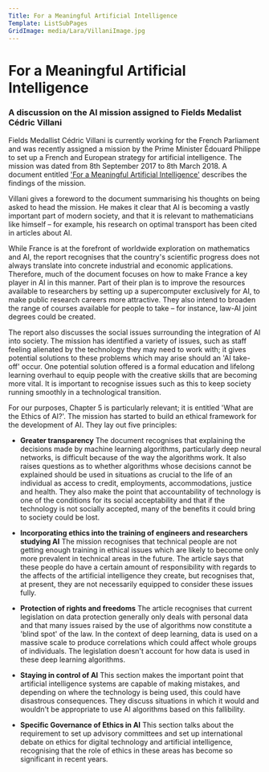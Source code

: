 ```yaml
---
Title: For a Meaningful Artificial Intelligence
Template: ListSubPages
GridImage: media/Lara/VillaniImage.jpg
---
```


# For a Meaningful Artificial Intelligence

### A discussion on the AI mission assigned to Fields Medalist Cédric Villani

Fields Medallist Cédric Villani is currently working for the French Parliament and was recently assigned a mission by the Prime Minister
Édouard Philippe to set up a French and European strategy for artificial intelligence. The mission was dated from 8th September 2017 to
8th March 2018. A document entitled ['For a Meaningful Artificial Intelligence'](https://www.aiforhumanity.fr/pdfs/MissionVillani_Report_ENG-VF.pdf) describes the findings of the mission.

Villani gives a foreword to the document summarising his thoughts on being asked to head the mission. He makes it clear that AI is
becoming a vastly important part of modern society, and that it is relevant to mathematicians like himself – for example, his research
on optimal transport has been cited in articles about AI.

While France is at the forefront of worldwide exploration on mathematics and AI, the report
recognises that the country's scientific progress does not always translate into concrete industrial and economic applications.
Therefore, much of the document focuses on how to make France a key player in AI in this manner. Part of their plan is to improve the
resources available to researchers by setting up a supercomputer exclusively for AI, to make public research careers more attractive.
They also intend to broaden the range of courses available for people to take – for instance, law-AI joint degrees could be created.

The report also discusses the social issues surrounding the integration of AI into society. The mission has identified a variety of
issues, such as staff feeling alienated by the technology they may need to work with; it gives potential solutions to these problems
which may arise should an 'AI take-off' occur. One potential solution offered is a formal education and lifelong learning overhaul to
equip people with the creative skills that are becoming more vital. It is important to recognise issues such as this to keep society
running smoothly in a technological transition.

For our purposes, Chapter 5 is particularly relevant; it is entitled 'What are the Ethics of AI?'. The mission has started to build an
ethical framework for the development of AI. They lay out five principles:

- **Greater transparency** The document recognises that explaining the decisions made by machine learning algorithms, particularly deep
neural networks, is difficult because of the way the algorithms work. It also raises questions as to whether algorithms whose decisions
cannot be explained should be used in situations as crucial to the life of an individual as access to credit, employments,
accommodations, justice and health. They also make the point that accountability of technology is one of the conditions for its social
acceptability and that if the technology is not socially accepted, many of the benefits it could bring to
society could be lost.

- **Incorporating ethics into the training of engineers and researchers studying AI** 
The mission recognises that technical people are not getting enough training in ethical issues which are likely to become only more
prevalent in technical areas in the future. The article says that these people do have a certain amount of responsibility with regards
to the affects of the artificial intelligence they create, but recognises that, at present, they are not necessarily equipped to
consider these issues fully.

- **Protection of rights and freedoms** The article recognises that current legislation on data protection generally only deals with
personal data and that many issues raised by the use of algorithms now constitute a 'blind spot' of the law. In the context of deep
learning, data is used on a massive scale to produce correlations which could affect whole groups of individuals. The legislation
doesn't account for how data is used in these deep learning algorithms.

- **Staying in control of AI** This section makes the important point that artificial intelligence systems are capable of making
mistakes, and depending on where the technology is being used, this could have disastrous consequences. They discuss situations in which
it would and wouldn't be appropriate to use AI algorithms based on this fallibility.

- **Specific Governance of Ethics in AI** This section talks about the requirement to set up advisory committees and set up
international debate on ethics for digital technology and artificial intelligence, recognising that the role of ethics in these areas
has become so significant in recent years.

